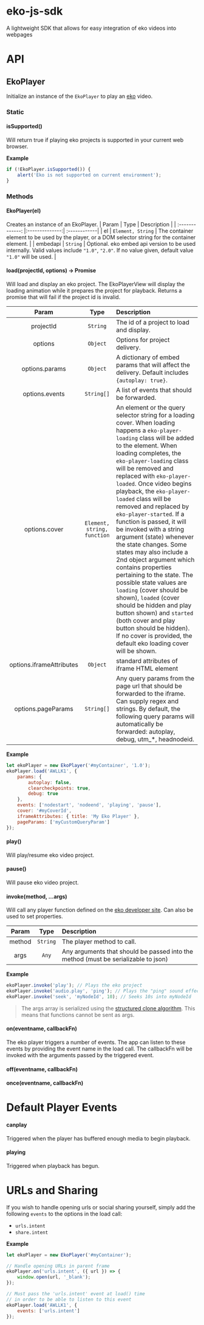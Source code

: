 # eko-js-sdk

A lightweight SDK that allows for easy integration of eko videos into webpages

# API

## EkoPlayer

Initialize an instance of the `EkoPlayer` to play an [eko](https://eko.com) video.

### Static

#### isSupported()

Will return true if playing eko projects is supported in your current web browser.

**Example**

```javascript
if (!EkoPlayer.isSupported()) {
    alert('Eko is not supported on current environment');
}
```

### Methods

#### EkoPlayer(el)

Creates an instance of an EkoPlayer.
| Param           | Type           | Description  |
| :-------------: |:--------------:| :------------|
| el | `Element, String` | The container element to be used by the player, or a DOM selector string for the container element. |
| embedapi | `String` | Optional. eko embed api version to be used internally. Valid values include `"1.0"`, `"2.0"`. If no value given, default value `"1.0"` will be used. |

#### load(projectId, options) &rarr; Promise

Will load and display an eko project. The EkoPlayerView will display the loading animation while it prepares the project for playback. Returns a promise that will fail if the project id is invalid.

| Param           | Type           | Description  |
| :-------------: |:--------------:| :------------|
| projectId | `String` | The id of a project to load and display. |
| options | `Object` | Options for project delivery. |
| options.params | `Object` | A dictionary of embed params that will affect the delivery. Default includes `{autoplay: true}`.|
| options.events | `String[]` | A list of events that should be forwarded. |
| options.cover | `Element, string, function` | An element or the query selector string for a loading cover. When loading happens a `eko-player-loading` class will be added to the element. When loading completes, the `eko-player-loading` class will be removed and replaced with `eko-player-loaded`. Once video begins playback, the `eko-player-loaded` class will be removed and replaced by `eko-player-started`. If a function is passed, it will be invoked with a string argument (state) whenever the state changes. Some states may also include a 2nd object argument which contains properties pertaining to the state. The possible state values are `loading` (cover should be shown), `loaded` (cover should be hidden and play button shown) and `started` (both cover and play button should be hidden). If no cover is provided, the default eko loading cover will be shown. |
| options.iframeAttributes | `Object` | standard attributes of iframe HTML element
| options.pageParams | `String[]` | Any query params from the page url that should be forwarded to the iframe. Can supply regex and strings. By default, the following query params will automatically be forwarded: autoplay, debug, utm_*, headnodeid. |

**Example**

```javascript
let ekoPlayer = new EkoPlayer('#myContainer', '1.0');
ekoPlayer.load('AWLLK1', {
    params: {
        autoplay: false,
        clearcheckpoints: true,
        debug: true
    },
    events: ['nodestart', 'nodeend', 'playing', 'pause'],
    cover: '#myCoverId',
    iframeAttributes: { title: 'My Eko Player' },
    pageParams: ['myCustomQueryParam']
});
```

#### play()

Will play/resume eko video project.

#### pause()

Will pause eko video project.

#### invoke(method, ...args)

Will call any player function defined on the [eko developer site](https://developer.eko.com/api/). Can also be used to set properties.

| Param           | Type           | Description  |
| :-------------: |:--------------:| :------------|
| method | `String` | The player method to call. |
| args | `Any` | Any arguments that should be passed into the method (must be serializable to json) |

**Example**

```javascript
ekoPlayer.invoke('play'); // Plays the eko project
ekoPlayer.invoke('audio.play', 'ping'); // Plays the "ping" sound effect via the audio plugin
ekoPlayer.invoke('seek', 'myNodeId', 10); // Seeks 10s into myNodeId
```

> The args array is serialized using the [structured clone algorithm](https://developer.mozilla.org/en-US/docs/Web/API/Web_Workers_API/Structured_clone_algorithm). This means that functions cannot be sent as args.

#### on(eventname, callbackFn)

The eko player triggers a number of events. The app can listen to these events by providing the event name in the load call.
The callbackFn will be invoked with the arguments passed by the triggered event.

#### off(eventname, callbackFn)

#### once(eventname, callbackFn)

# Default Player Events

#### canplay

Triggered when the player has buffered enough media to begin playback.

#### playing

Triggered when playback has begun.

# URLs and Sharing

If you wish to handle opening urls or social sharing yourself, simply add the following `events` to the options in the load call:

* `urls.intent`
* `share.intent`

**Example**

```javascript
let ekoPlayer = new EkoPlayer('#myContainer');

// Handle opening URLs in parent frame
ekoPlayer.on('urls.intent', ({ url }) => {
    window.open(url, '_blank');
});

// Must pass the 'urls.intent' event at load() time
// in order to be able to listen to this event
ekoPlayer.load('AWLLK1', {
    events: ['urls.intent']
});
```
